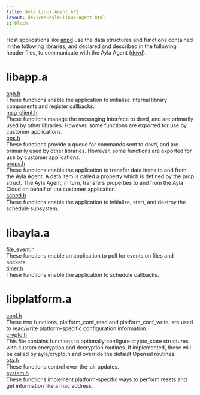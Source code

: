 ```yaml
---
title: Ayla Linux Agent API
layout: devices-ayla-linux-agent.html
c: block
---
```


Host applications like [appd](https://github.com/AylaNetworks/device_linux_public/tree/master/app/appd) use the data structures and functions contained in the following libraries, and declared and described in the following header files, to communicate with the Ayla Agent ([devd](https://github.com/AylaNetworks/device_linux_public/tree/master/daemon/devd)).

# libapp.a 

<div class="row hspace">
<div class="col-lg-3 col-md-5 col-sm-12">
<a href="https://github.com/AylaNetworks/device_linux_public/blob/master/lib/app/include/app/app.h">app.h</a>
</div>
<div class="col-lg-9 col-md-7 col-sm-12">
These functions enable the application to initialize internal library components and register callbacks.
</div>
</div>

<div class="row hspace">
<div class="col-lg-3 col-md-5 col-sm-12">
<a href="https://github.com/AylaNetworks/device_linux_public/blob/master/lib/app/include/app/msg_client.h">msg_client.h</a>
</div>
<div class="col-lg-9 col-md-7 col-sm-12">
These functions manage the messaging interface to devd, and are primarily used by other libraries. However, some functions are exported for use by customer applications.
</div>
</div>

<div class="row hspace">
<div class="col-lg-3 col-md-5 col-sm-12">
<a href="https://github.com/AylaNetworks/device_linux_public/blob/master/lib/app/include/app/ops.h">ops.h</a>
</div>
<div class="col-lg-9 col-md-7 col-sm-12">
These functions provide a queue for commands sent to devd, and are primarily used by other libraries. However, some functions are exported for use by customer applications.
</div>
</div>

<div class="row hspace">
<div class="col-lg-3 col-md-5 col-sm-12">
<a href="https://github.com/AylaNetworks/device_linux_public/blob/master/lib/app/include/app/props.h">props.h</a>
</div>
<div class="col-lg-9 col-md-7 col-sm-12">
These functions enable the application to transfer data items to and from the Ayla Agent. A data item is called a property which is defined by the prop struct. The Ayla Agent, in turn, transfers properties to and from the Ayla Cloud on behalf of the customer application.
</div>
</div>

<div class="row hspace">
<div class="col-lg-3 col-md-5 col-sm-12">
<a href="https://github.com/AylaNetworks/device_linux_public/blob/master/lib/app/include/app/sched.h">sched.h</a>
</div>
<div class="col-lg-9 col-md-7 col-sm-12">
These functions enable the application to initialize, start, and destroy the schedule subsystem.
</div>
</div>

# libayla.a

<div class="row hspace">
<div class="col-lg-3 col-md-5 col-sm-12">
<a href="https://github.com/AylaNetworks/device_linux_public/blob/master/lib/ayla/include/ayla/file_event.h">file_event.h</a>
</div>
<div class="col-lg-9 col-md-7 col-sm-12">
These functions enable an application to poll for events on files and sockets.
</div>
</div>

<div class="row hspace">
<div class="col-lg-3 col-md-5 col-sm-12">
<a href="https://github.com/AylaNetworks/device_linux_public/blob/master/lib/ayla/include/ayla/timer.h">timer.h</a>
</div>
<div class="col-lg-9 col-md-7 col-sm-12">
These functions enable the application to schedule callbacks.
</div>
</div>

# libplatform.a

<div class="row hspace">
<div class="col-lg-3 col-md-5 col-sm-12">
<a href="https://github.com/AylaNetworks/device_linux_public/blob/master/lib/platform/include/platform/conf.h">conf.h</a>
</div>
<div class="col-lg-9 col-md-7 col-sm-12">
These two functions, platform_conf_read and platform_conf_write, are used to read/write platform-specific configuration information.
</div>
</div>

<div class="row hspace">
<div class="col-lg-3 col-md-5 col-sm-12">
<a href="https://github.com/AylaNetworks/device_linux_public/blob/master/lib/platform/include/platform/crypto.h">crypto.h</a>
</div>
<div class="col-lg-9 col-md-7 col-sm-12">
This file contains functions to optionally configure crypto_state structures with custom encryption and decryption routines.  If implemented, these will be called by ayla/crypto.h and override the default Openssl routines.
</div>
</div>

<div class="row hspace">
<div class="col-lg-3 col-md-5 col-sm-12">
<a href="https://github.com/AylaNetworks/device_linux_public/blob/master/lib/platform/include/platform/ota.h">ota.h</a>
</div>
<div class="col-lg-9 col-md-7 col-sm-12">
These functions control over-the-air updates.
</div>
</div>

<div class="row hspace">
<div class="col-lg-3 col-md-5 col-sm-12">
<a href="https://github.com/AylaNetworks/device_linux_public/blob/master/lib/platform/include/platform/system.h">system.h</a>
</div>
<div class="col-lg-9 col-md-7 col-sm-12">
These functions implement platform-specific ways to perform resets and get information like a mac address.
</div>
</div>

